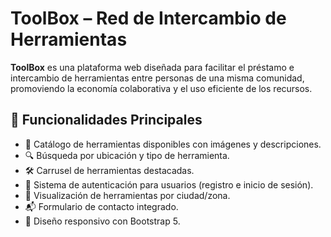 # ToolBox – Red de Intercambio de Herramientas

**ToolBox** es una plataforma web diseñada para facilitar el préstamo e intercambio de herramientas entre personas de una misma comunidad, promoviendo la economía colaborativa y el uso eficiente de los recursos.

## 🚀 Funcionalidades Principales

- 🧰 Catálogo de herramientas disponibles con imágenes y descripciones.
- 🔍 Búsqueda por ubicación y tipo de herramienta.
- 🛠 Carrusel de herramientas destacadas.
- 🔐 Sistema de autenticación para usuarios (registro e inicio de sesión).
- 📍 Visualización de herramientas por ciudad/zona.
- 📬 Formulario de contacto integrado.
- 📱 Diseño responsivo con Bootstrap 5.
